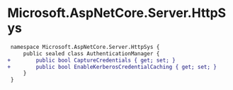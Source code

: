 # Microsoft.AspNetCore.Server.HttpSys

``` diff
 namespace Microsoft.AspNetCore.Server.HttpSys {
     public sealed class AuthenticationManager {
+        public bool CaptureCredentials { get; set; }
+        public bool EnableKerberosCredentialCaching { get; set; }
     }
 }
```
